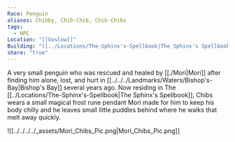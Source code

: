 ```yaml
---
Race: Penguin
aliases: Chibby, Chib-Chib, Chib-Chibs
tags:
  - NPC
Location: "[[Goslow]]"
Building: "[[../Locations/The-Sphinx's-Spellbook|The Sphinx's Spellbook]]"
share: "true"
---
```


A very small penguin who was rescued and healed by [[./Mori|Mori]] after finding him alone, lost, and hurt in [[../../../Landmarks/Waters/Bishop's-Bay|Bishop's Bay]] several years ago. Now residing in The [[../Locations/The-Sphinx's-Spellbook|The Sphinx's Spellbook]], Chibs wears a small magical frost rune pendant Mori made for him to keep his body chilly and he leaves small little puddles behind where he walks that melt away quickly.

![[../../../../_assets/Mori_Chibs_Pic.png|Mori_Chibs_Pic.png]]